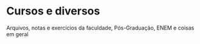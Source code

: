 # Cursos e diversos
Arquivos, notas e exercícios da faculdade, Pós-Graduação, ENEM e coisas em geral

